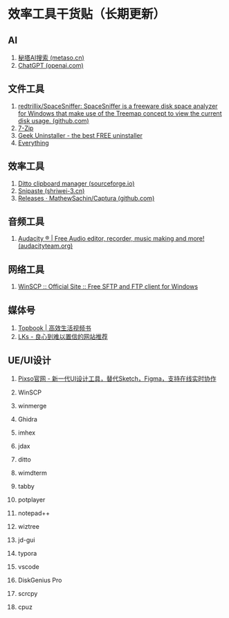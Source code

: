 # 效率工具干货贴（长期更新）



## AI

1. [秘塔AI搜索 (metaso.cn)](https://metaso.cn/)
2. [ChatGPT (openai.com)](https://chat.openai.com/)

## 文件工具

1. [redtrillix/SpaceSniffer: SpaceSniffer is a freeware disk space analyzer for Windows that make use of the Treemap concept to view the current disk usage. (github.com)](https://github.com/redtrillix/SpaceSniffer)
2. [7-Zip](https://7-zip.org/)
3. [Geek Uninstaller - the best FREE uninstaller](https://geekuninstaller.com/)
4. [Everything](https://www.voidtools.com/zh-cn/)

## 效率工具
1. [Ditto clipboard manager (sourceforge.io)](https://ditto-cp.sourceforge.io/)
2. [Snipaste (shriwei-3.cn)](https://snipaste.shriwei-3.cn/index.html)
3. [Releases · MathewSachin/Captura (github.com)](https://github.com/MathewSachin/Captura/releases)

## 音频工具
1. [Audacity ® | Free Audio editor, recorder, music making and more! (audacityteam.org)](https://www.audacityteam.org/)

## 网络工具
1. [WinSCP :: Official Site :: Free SFTP and FTP client for Windows](https://winscp.net/eng/index.php)

## 媒体号
1. [Topbook | 高效生活视频书](https://topbook.cc/overview)
2. [LKs - 良心到难以置信的网站推荐](https://lks.cc/)

## UE/UI设计
1. [Pixso官网 - 新一代UI设计工具，替代Sketch，Figma，支持在线实时协作](https://pixso.cn/)





1. WinSCP
2. winmerge
3. Ghidra
4. imhex
5. jdax
6. ditto
7. wimdterm
8. tabby
9. potplayer
10. notepad++
11. wiztree
12. jd-gui
13. typora
14. vscode
15. DiskGenius Pro
16. scrcpy
17. cpuz



